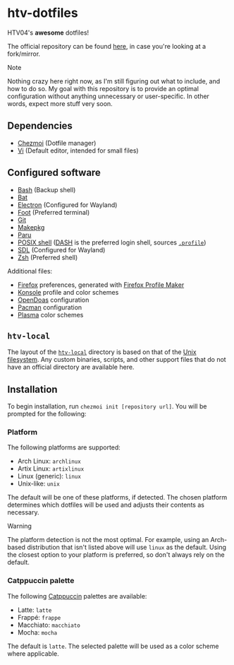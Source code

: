 # htv-dotfiles

HTV04's **awesome** dotfiles!

The official repository can be found [here](https://codeberg.org/HTV04/htv-dotfiles), in case you're looking at a fork/mirror.

> [!NOTE]
> Nothing crazy here right now, as I'm still figuring out what to include, and how to do so. My goal with this repository is to provide an optimal configuration without anything unnecessary or user-specific. In other words, expect more stuff very soon.

## Dependencies

* [Chezmoi](https://www.chezmoi.io/) (Dotfile manager)
* [Vi](https://ex-vi.sourceforge.net/) (Default editor, intended for small files)

## Configured software

* [Bash](https://www.gnu.org/software/bash/) (Backup shell)
* [Bat](https://github.com/sharkdp/bat)
* [Electron](https://www.electronjs.org/) (Configured for Wayland)
* [Foot](https://codeberg.org/dnkl/foot) (Preferred terminal)
* [Git](https://git-scm.com/)
* [Makepkg](https://pacman.archlinux.page/)
* [Paru](https://github.com/Morganamilo/paru)
* [POSIX shell](https://pubs.opengroup.org/onlinepubs/9799919799/utilities/V3_chap02.html) ([DASH](http://gondor.apana.org.au/~herbert/dash/) is the preferred login shell, sources [`.profile`](.profile))
* [SDL](https://www.libsdl.org/) (Configured for Wayland)
* [Zsh](https://www.zsh.org/) (Preferred shell)

Additional files:

* [Firefox](https://mozilla.org/firefox) preferences, generated with [Firefox Profile Maker](https://ffprofile.com/)
* [Konsole](https://konsole.kde.org/) profile and color schemes
* [OpenDoas](https://github.com/Duncaen/OpenDoas) configuration
* [Pacman](https://pacman.archlinux.page/) configuration
* [Plasma](https://kde.org/plasma-desktop/) color schemes

## `htv-local`

The layout of the [`htv-local`](htv-local) directory is based on that of the [Unix filesystem](https://en.wikipedia.org/wiki/Unix_filesystem#Conventional_directory_layout). Any custom binaries, scripts, and other support files that do not have an official directory are available here.

## Installation

To begin installation, run `chezmoi init [repository url]`. You will be prompted for the following:

### Platform

The following platforms are supported:

* Arch Linux: `archlinux`
* Artix Linux: `artixlinux`
* Linux (generic): `linux`
* Unix-like: `unix`

The default will be one of these platforms, if detected. The chosen platform determines which dotfiles will be used and adjusts their contents as necessary.

> [!WARNING]
> The platform detection is not the most optimal. For example, using an Arch-based distribution that isn't listed above will use `linux` as the default. Using the closest option to your platform is preferred, so don't always rely on the default.

### Catppuccin palette

The following [Catppuccin](https://catppuccin.com/) palettes are available:

* Latte: `latte`
* Frappé: `frappe`
* Macchiato: `macchiato`
* Mocha: `mocha`

The default is `latte`. The selected palette will be used as a color scheme where applicable.
